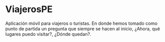 # ViajerosPE
Aplicación móvil para viajeros o turistas. En donde hemos tomado como punto de partida un pregunta que siempre se hacen al inicio, ¿Ahora, qué lugares puedo visitar?, ¿Dónde quedan?.
